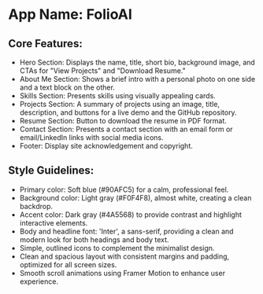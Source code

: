# **App Name**: FolioAI

## Core Features:

- Hero Section: Displays the name, title, short bio, background image, and CTAs for "View Projects" and "Download Resume."
- About Me Section: Shows a brief intro with a personal photo on one side and a text block on the other.
- Skills Section: Presents skills using visually appealing cards.
- Projects Section: A summary of projects using an image, title, description, and buttons for a live demo and the GitHub repository.
- Resume Section: Button to download the resume in PDF format.
- Contact Section: Presents a contact section with an email form or email/LinkedIn links with social media icons.
- Footer: Display site acknowledgement and copyright.

## Style Guidelines:

- Primary color: Soft blue (#90AFC5) for a calm, professional feel.
- Background color: Light gray (#F0F4F8), almost white, creating a clean backdrop.
- Accent color: Dark gray (#4A5568) to provide contrast and highlight interactive elements.
- Body and headline font: 'Inter', a sans-serif, providing a clean and modern look for both headings and body text.
- Simple, outlined icons to complement the minimalist design.
- Clean and spacious layout with consistent margins and padding, optimized for all screen sizes.
- Smooth scroll animations using Framer Motion to enhance user experience.